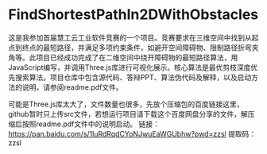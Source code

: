 # FindShortestPathIn2DWithObstacles
这是我参加首届慧工云工业软件竞赛的一个项目。竞赛要求在三维空间中找到从起点到终点的最短路径，并满足多项约束条件，如避开空间障碍物、限制路径折弯夹角等。此项目已经成功完成了在二维空间中绕开障碍物的最短路径算法，用JavaScript编写，并调用Three.js库进行可视化展示。核心算法是最优剪枝深度优先搜索算法。项目仓库中包含源代码、答辩PPT、算法伪代码及解释，以及启动方法的说明，请参阅readme.pdf文件。

可能是Three.js库太大了，文件数量也很多，先放个压缩包的百度链接这里，github暂时只上传src文件，若想运行项目请下载这个百度网盘分享的文件，解压缩后按照readme.pdf文件中的说明启动。
链接：https://pan.baidu.com/s/1luRdRqdCYoNJwuEaWGUbhw?pwd=zzsl 
提取码：zzsl 

